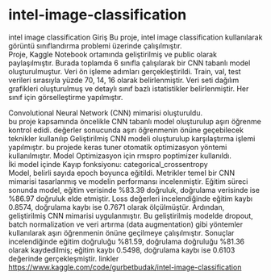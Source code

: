 # intel-image-classification
intel image classification
Giriş
Bu proje, intel image classification kullanılarak görüntü sınıflandırma problemi üzerinde çalışılmıştır.  
Proje, Kaggle Notebook ortamında geliştirilmiş ve public olarak paylaşılmıştır. Burada toplamda 6 sınıfla çalışılarak bir CNN tabanlı model oluşturulmuştur. Veri ön işleme adımları gerçekleştirildi. Train, val, test verileri sırasıyla yüzde 70, 14, 16 olarak belirlenmiştir. Veri seti dağılım grafikleri oluşturulmuş ve detaylı sınıf bazlı istatistikler belirlenmiştir. Her sınıf için görselleştirme yapılmıştır.

Convolutional Neural Network (CNN) mimarisi oluşturuldu.  
bu proje kapsamında öncelikle CNN tabanlı model oluşturulup aşırı öğrenme kontrol edidi. değerler sonucunda aşırı öğrenmenin önüne geçebilecek teknikler kullanılıp Geliştirilmiş CNN modeli oluşturulup karşılaştırma işlemi yapılmıştır. bu projede keras tuner  otomatik optimizasyon yöntemi kullanılmıştır.
Model
Optimizasyon için rmspro poptimizer kullanıldı.  
İki model içinde Kayıp fonksiyonu: categorical_crossentropy  
Model, belirli sayıda epoch boyunca eğitildi.
Metrikler
temel bir CNN mimarisi tasarlanmış 
ve modelin performansı incelenmiştir. Eğitim süreci sonunda model, eğitim verisinde %83.39 doğruluk, doğrulama verisinde ise %86.97 doğruluk elde etmiştir. Loss değerleri incelendiğinde eğitim kaybı 0.8574, doğrulama kaybı ise 0.7671 olarak ölçülmüştür. Ardından, geliştirilmiş CNN mimarisi uygulanmıştır. Bu geliştirilmiş modelde dropout, batch normalization ve veri artırma (data augmentation) gibi yöntemler kullanılarak aşırı öğrenmenin önüne geçilmeye çalışılmıştır. Sonuçlar incelendiğinde eğitim doğruluğu %81.59, doğrulama doğruluğu %81.36 olarak kaydedilmiş; eğitim kaybı 0.5498, doğrulama kaybı ise 0.6103 değerinde gerçekleşmiştir. 
linkler
https://www.kaggle.com/code/gurbetbudak/intel-image-classification
